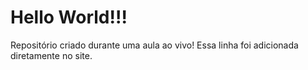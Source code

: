 # Hello World!!!
 Repositório criado durante uma aula ao vivo!
 Essa linha foi adicionada diretamente  no site.
